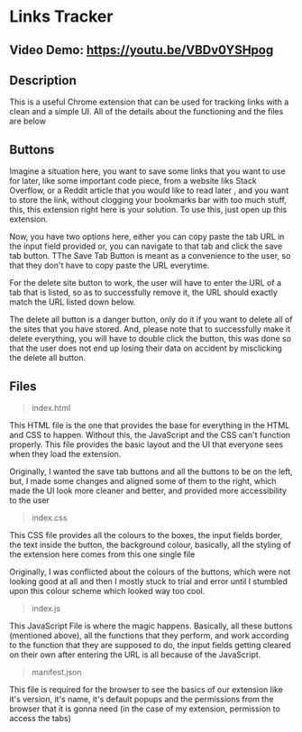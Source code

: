 # Links Tracker 
## Video Demo: https://youtu.be/VBDv0YSHpog
## Description

This is a useful Chrome extension that can be used for tracking links with a clean and a simple UI. All of the details about the functioning and the files are below

## Buttons 

Imagine a situation here, you want to save some links that you want to use for later, like some important code piece, from  a website liks Stack Overflow, or a Reddit article that you would like to read later , and you want to store the link, without clogging your bookmarks bar with too much stuff, this, this extension right here is your solution. To use this, just open up this extension. 

Now, you have two options here, either you can copy paste the tab URL in the input field provided or, you can navigate to that tab and click the save tab button. TThe Save Tab Button is meant as a convenience to the user, so that they don't have to copy paste the URL everytime. 

For the delete site button to work, the user will have to enter the URL of a tab that is listed, so as to successfully remove it, the URL should exactly match the URL listed down below. 

The delete all button is a danger button, only do it if you want to delete all of the sites that you have stored. And, please note that to successfully make it delete everything, you will have to double click the button, this was done so that the user does not end up losing their data on accident by misclicking the delete all button. 

## Files

> index.html

This HTML file is the one that provides the base for everything in the HTML and CSS to happen. Without this, the JavaScript and the CSS can't function properly. This file provides the basic layout and the UI that everyone sees when they load the extension. 

Originally, I wanted the save tab buttons and all the buttons to be on the left, but, I made some changes and aligned some of them to the right, which made the UI look more cleaner and better, and provided more accessibility to the user

> index.css

This CSS file provides all the colours to the boxes, the input fields border, the text inside the button, the background colour, basically, all the styling of the extension here comes from this one single file

Originally, I was conflicted about the colours of the buttons, which were not looking good at all and then I mostly stuck to trial and error until I stumbled upon this colour scheme which looked way too cool.

> index.js

This JavaScript File is where the magic happens. Basically, all these buttons (mentioned above), all the functions that they perform, and work according to the function that they are supposed to do, the input fields getting cleared on their own after entering the URL is all because of the JavaScript. 

> manifest.json

This file is required for the browser to see the basics of our extension like it's version, it's name, it's default popups and the permissions from the browser that it is gonna need (in the case of my extension, permission to access the tabs)
